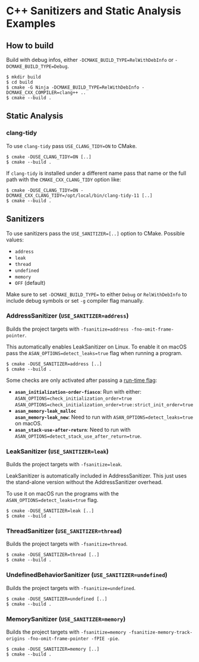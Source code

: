 # C++ Sanitizers and Static Analysis Examples

## How to build

Build with debug infos, either `-DCMAKE_BUILD_TYPE=RelWithDebInfo` or `-DCMAKE_BUILD_TYPE=Debug`.

```
$ mkdir build
$ cd build
$ cmake -G Ninja -DCMAKE_BUILD_TYPE=RelWithDebInfo -DCMAKE_CXX_COMPILER=clang++ ..
$ cmake --build .
```

## Static Analysis

### clang-tidy

To use `clang-tidy` pass `USE_CLANG_TIDY=ON` to CMake.

```
$ cmake -DUSE_CLANG_TIDY=ON [..]
$ cmake --build .
```

If `clang-tidy` is installed under a different name pass that name or the full path with the `CMAKE_CXX_CLANG_TIDY` option like:

```
$ cmake -DUSE_CLANG_TIDY=ON -DCMAKE_CXX_CLANG_TIDY=/opt/local/bin/clang-tidy-11 [..]
$ cmake --build .
```

## Sanitizers

To use sanitizers pass the `USE_SANITIZER=[..]` option to CMake. Possible values:

- `address`
- `leak`
- `thread`
- `undefined`
- `memory`
- `OFF` (default)

Make sure to set `-DCMAKE_BUILD_TYPE=` to either `Debug` or `RelWithDebInfo` to include debug symbols or set `-g` compiler flag manually.

### AddressSanitizer (`USE_SANITIZER=address`)

Builds the project targets with `-fsanitize=address -fno-omit-frame-pointer`.

This automatically enables LeakSanitizer on Linux. To enable it on macOS pass the `ASAN_OPTIONS=detect_leaks=true` flag when running a program.

```
$ cmake -DUSE_SANITIZER=address [..]
$ cmake --build .
```

Some checks are only activated after passing a [run-time flag](https://github.com/google/sanitizers/wiki/AddressSanitizerFlags#run-time-flags):

- **`asan_initialization-order-fiasco`**: Run with either:  
  `ASAN_OPTIONS=check_initialization_order=true`  
  `ASAN_OPTIONS=check_initialization_order=true:strict_init_order=true`
- **`asan_memory-leak_malloc`**  
  **`asan_memory-leak_new`**: Need to run with `ASAN_OPTIONS=detect_leaks=true` on macOS.
- **`asan_stack-use-after-return`**: Need to run with `ASAN_OPTIONS=detect_stack_use_after_return=true`.

### LeakSanitizer (`USE_SANITIZER=leak`)

Builds the project targets with `-fsanitize=leak`.

LeakSanitizer is automatically included in AddressSanitizer. This just uses the stand-alone version without the AddressSanitizer overhead.

To use it on macOS run the programs with the `ASAN_OPTIONS=detect_leaks=true` flag.

```
$ cmake -DUSE_SANITIZER=leak [..]
$ cmake --build .
```

### ThreadSanitizer (`USE_SANITIZER=thread`)

Builds the project targets with `-fsanitize=thread`.

```
$ cmake -DUSE_SANITIZER=thread [..]
$ cmake --build .
```

### UndefinedBehaviorSanitizer  (`USE_SANITIZER=undefined`)

Builds the project targets with `-fsanitize=undefined`.

```
$ cmake -DUSE_SANITIZER=undefined [..]
$ cmake --build .
```

### MemorySanitizer (`USE_SANITIZER=memory`)

Builds the project targets with `-fsanitize=memory -fsanitize-memory-track-origins -fno-omit-frame-pointer -fPIE -pie`.

```
$ cmake -DUSE_SANITIZER=memory [..]
$ cmake --build .
```
